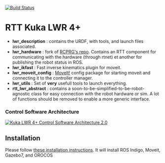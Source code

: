 [![Build Status](https://travis-ci.org/kuka-isir/rtt_lwr.svg?branch=rtt_lwr-2.0)](https://travis-ci.org/kuka-isir/rtt_lwr)

RTT Kuka LWR 4+
===================
- **lwr_description** : contains the URDF, with tools, and launch files associated.
- **lwr_hardware** : fork of [RCPRG's repo](https://github.com/RCPRG-ros-pkg/lwr_hardware). Contains an RTT component for communicating with the hardware (through rtnet) et another for publishing the robot status in ROS.
- **lwr_ikfast** : Fast inverse kinematics plugin for moveit.
- **lwr_moveit_config** : [MoveIt!](http://moveit.ros.org/) config package for starting moveit and connecting it to the controller manager.
- **lwr_utils** : Set of **very** usefull tools to launch everything. 
- **rtt_lwr_abstract** : contains a soon-to-be-simplified-to-be-robot-agnostic class for easy connection with the robot hardware or sim. A lot of functions should be removed to enable a more generic interface.

### Control Software Architecture

[![Kuka LWR 4+ Control Software Architecture 2.0](https://docs.google.com/drawings/d/1CGQaes89flOIwtlaBMlV-LNl8od_qBvY_emp2re9bnE/pub?w=2283&amp)](https://goo.gl/jb8QS9)

## Installation

Please follow [these installation instructions](https://github.com/kuka-isir/rtt_lwr/wiki/Installation). It will install ROS Indigo, Moveit, Gazebo7, and OROCOS

